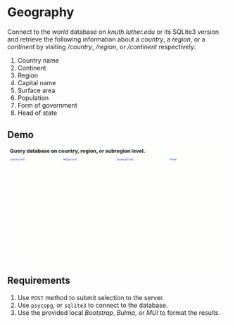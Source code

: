 # Geography

Connect to the _world_ database on _knuth.luther.edu_ or its SQLite3 version and retrieve the following information about a _country_, a _region_, or a _continent_ by visiting _/country_, _/region_, or _/continent_ respectively:

1. Country name
2. Continent
3. Region
4. Capital name
5. Surface area
6. Population
7. Form of government
8. Head of state

## Demo

![Demo](demo.gif)

## Requirements

1. Use `POST` method to submit selection to the server.
2. Use `psycopg`, or `sqlite3` to connect to the database.
3. Use the provided local _Bootstrap_, _Bulma_, or _MUI_ to format the results.
